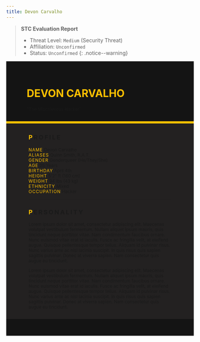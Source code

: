 ```yaml
---
title: Devon Carvalho
---
```


> **STC Evaluation Report**
>- Threat Level: `Medium` (Security Threat)
>- Affiliation: `Unconfirmed`
>- Status: `Unconfirmed`
{: .notice--warning}

<!---------
header names
----------->

<div class="row" style="background-color:#141414; padding-top:30px; padding-left: 55px; padding-right: 55px; padding-bottom: 25px">
    <h1 style="color:#FFC000; text-transform:uppercase;">Devon Carvalho</h1>
    <small>"The Mischievous Hacker"</small>
</div>
<div style="background-color:#FFC000;padding:3px;"></div>
<div class="row" style="background-color:#232121; padding-top:5px; padding-left: 60px; padding-right: 60px; padding-bottom: 20px; overflow:auto; max-height:500px">

<!---------
profile
----------->

<h3 class="font-weight-bold" style="letter-spacing:3px; text-transform:uppercase">
    <span style="color:#FFC000;">P</span>rofile
</h3>

<small>
<span class="font-weight-bold" style="color:#FFC000;letter-spacing:1px; text-transform:uppercase">NAME</span> &#09;&#09;
  Devon Carvalho<br>
<span class="font-weight-bold" style="color:#FFC000;letter-spacing:1px; text-transform:uppercase">ALIASES</span> &#09;&#09;
  Quinn Smith, R.A.T.<br>
<span class="font-weight-bold" style="color:#FFC000;letter-spacing:1px; text-transform:uppercase">GENDER</span> &#09;&#09;
  Genderqueer (He/They/She)<br>
<span class="font-weight-bold" style="color:#FFC000;letter-spacing:1px; text-transform:uppercase">AGE</span> &#09;&#09;
  25 Years<br>
<span class="font-weight-bold" style="color:#FFC000;letter-spacing:1px; text-transform:uppercase">BIRTHDAY</span> &#09;&#09;
  April 4th<br>
<span class="font-weight-bold" style="color:#FFC000;letter-spacing:1px; text-transform:uppercase">HEIGHT</span> &#09;&#09;
  5'2" ft (160 cm)<br>
<span class="font-weight-bold" style="color:#FFC000;letter-spacing:1px; text-transform:uppercase">WEIGHT</span> &#09;&#09;
  94 lbs (43 kg)<br>
<span class="font-weight-bold" style="color:#FFC000;letter-spacing:1px; text-transform:uppercase">ETHNICITY</span> &#09;&#09;
  Mixed<br>
<span class="font-weight-bold" style="color:#FFC000;letter-spacing:1px; text-transform:uppercase">OCCUPATION</span> &#09;&#09;
  Hacker<br>
</small>

<hr class="w-100 my-5" style="border-color:#e6d7c5;opacity:.2;">

<!---------
personality
----------->
<h3 class="font-weight-bold" style="letter-spacing:3px; text-transform:uppercase">
    <span style="color:#FFC000;">P</span>ersonality
</h3>

<small>
<p>Lorem ipsum dolor sit amet, consectetur adipiscing elit. Maecenas volutpat vestibulum fermentum. Nullam aliquet ipsum mauris, quis tincidunt neque porttitor vitae. Nam condimentum faucibus ornare. Nunc euismod vitae erat id iaculis. Fusce ac fringilla velit, at eleifend augue. Quisque pellentesque tempor tellus. Aliquam id pulvinar risus. Nunc varius ante ac nisl lacinia suscipit. In quis risus quis sapien sagittis pulvinar. Donec at viverra sapien. Nam consectetur quis augue eu tincidunt.</p>

<p>Lorem ipsum dolor sit amet, consectetur adipiscing elit. Maecenas volutpat vestibulum fermentum. Nullam aliquet ipsum mauris, quis tincidunt neque porttitor vitae. Nam condimentum faucibus ornare. Nunc euismod vitae erat id iaculis. Fusce ac fringilla velit, at eleifend augue. Quisque pellentesque tempor tellus. Aliquam id pulvinar risus. Nunc varius ante ac nisl lacinia suscipit. In quis risus quis sapien sagittis pulvinar. Donec at viverra sapien. Nam consectetur quis augue eu tincidunt.</p>
</small>

<hr class="w-100 my-5" style="border-color:#e6d7c5;opacity:.2;">

<!---------
backstory
----------->
<h3 class="font-weight-bold" style="letter-spacing:3px; text-transform:uppercase">
    <span style="color:#FFC000;">B</span>ackstory
</h3>

<small>

<span class="font-weight-bold" style="color:#FFC000;letter-spacing:1px; text-transform:uppercase">RELATIONS</span> &#09;&#09;
    <ul><li>content</li>
    </ul>

<p><span class="font-weight-bold" style="color:#FFC000;letter-spacing:1px; text-transform:uppercase">CONTENT WARNING </span>TBA</p>

<ul>
    <li>content</li>
    <li>content</li>
    <li>content</li>
</ul>
</small>

<hr class="w-100 my-5" style="border-color:#e6d7c5;opacity:.2;">


<!---------
trivia
----------->

<h3 class="font-weight-bold" style="letter-spacing:3px; text-transform:uppercase">
    <span style="color:#FFC000;">T</span>rivia
</h3>

<small>
<span class="font-weight-bold" style="color:#FFC000;letter-spacing:1px; text-transform:uppercase">INSPIRATION</span> &#09;&#09;
    <ul>
        <li>Reginald "Wrench" Blechman (Watchdogs)</li>
        <li>White Wolf (Honkai: Star Rail)</li>
        <li>Peridot (Steven Universe)</li>
        <li>Sun Wukong (Lego Monkie Kid)</li>
    </ul>
<span class="font-weight-bold" style="color:#FFC000;letter-spacing:1px; text-transform:uppercase">VOICE CLAIM</span> &#09;&#09;
    <a href="https://youtu.be/JF6tLqe_FSA?si=ouchX0Dw_JJGLJ40">Valeria Rodriguez</a><br>
<span class="font-weight-bold" style="color:#FFC000;letter-spacing:1px; text-transform:uppercase">THEME SONG</span> &#09;&#09;
    <a href="https://www.youtube.com/watch?v=vV9GhSgUymw&pp=ygUXc3F1YWQgdW5rbm93biBhcmtuaWdodHM%3D">Squad Unknown</a><br>
<span class="font-weight-bold" style="color:#FFC000;letter-spacing:1px; text-transform:uppercase">MBTI TYPE</span> &#09;&#09;
    ESTP (The Entrepreneur)<br>

<ul>
<li>Lorem ipsum dolor sit amet, consectetur adipiscing elit.</li>
<li>Lorem ipsum dolor sit amet, consectetur adipiscing elit.</li>
<li>Lorem ipsum dolor sit amet, consectetur adipiscing elit.</li>
<li>Lorem ipsum dolor sit amet, consectetur adipiscing elit.</li>
<li>Lorem ipsum dolor sit amet, consectetur adipiscing elit.</li>
</ul>
</small>

</div>
<div class="row" style="background-color:#141414; padding-top:20px; padding-left: 30px; padding-right: 30px; padding-bottom: 25px;">
    <div style="text-align: right; font-size: 16px"><a href="https://toyhou.se/11320894.-f2u-unity-v2"><i class="fa-solid fa-barcode"></i
  ></a></div>
</div>
